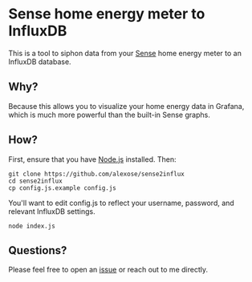 Sense home energy meter to InfluxDB
===================================

This is a tool to siphon data from your [Sense](https://sense.com) home energy meter to an InfluxDB database.

## Why?

Because this allows you to visualize your home energy data in Grafana, which is much more powerful than the built-in Sense graphs.

## How?

First, ensure that you have [Node.js](https://nodejs.org/en/download/) installed.  Then:

    git clone https://github.com/alexose/sense2influx
    cd sense2influx
    cp config.js.example config.js

You'll want to edit config.js to reflect your username, password, and relevant InfluxDB settings.

    node index.js

## Questions?

Please feel free to open an [issue](https://github.com/alexose/sense2influx/issues) or reach out to me directly.

  



